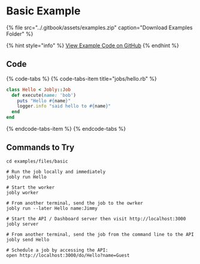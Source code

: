 # Basic Example

{% file src="../.gitbook/assets/examples.zip" caption="Download Examples Folder" %}

{% hint style="info" %}
[View Example Code on GitHub](https://github.com/DannyBen/jobly-docs/blob/master/examples/files/basic/jobs/hello.rb)
{% endhint %}

## Code

{% code-tabs %}
{% code-tabs-item title="jobs/hello.rb" %}
```ruby
class Hello < Jobly::Job
  def execute(name: 'bob')
    puts "Hello #{name}"
    logger.info "said hello to #{name}"
  end
end
```
{% endcode-tabs-item %}
{% endcode-tabs %}

## Commands to Try

```text
cd examples/files/basic

# Run the job locally and immediately
jobly run Hello

# Start the worker
jobly worker

# From another terminal, send the job to the owrker
jobly run --later Hello name:Jimmy

# Start the API / Dashboard server then visit http://localhost:3000
jobly server

# From another terminal, send the job from the command line to the API
jobly send Hello

# Schedule a job by accessing the API:
open http://localhost:3000/do/Hello?name=Guest
```

